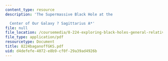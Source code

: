 ```yaml
---
content_type: resource
description: 'The Supermassive Black Hole at the

  Center of Our Galaxy ? Sagittarius A*'
file: null
file_location: /coursemedia/8-224-exploring-black-holes-general-relativity-astrophysics-spring-2003/d4defefe4072e8b9cf0f29a39ad4926b_8224baganoffGKS.pdf
file_type: application/pdf
resourcetype: Document
title: 8224baganoffGKS.pdf
uid: d4defefe-4072-e8b9-cf0f-29a39ad4926b
---
```

